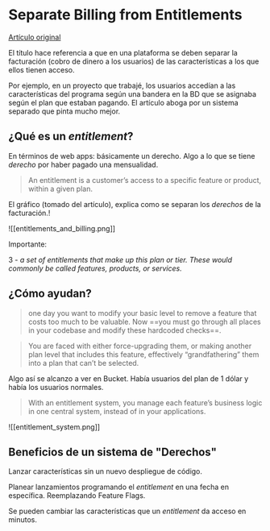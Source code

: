 # Separate Billing from Entitlements

[Artículo original](https://arnon.dk/why-you-should-separate-your-billing-from-entitlement/)

El título hace referencia a que en una plataforma se deben separar la facturación (cobro de dinero a los usuarios) de las características a los que ellos tienen acceso.

Por ejemplo, en un proyecto que trabajé, los usuarios accedían a las características del programa según una bandera en la BD que se asignaba según el plan que estaban pagando. El artículo aboga por un sistema separado que pinta mucho mejor.

## ¿Qué es un _entitlement_?

En términos de web apps: básicamente un derecho. Algo a lo que se tiene _derecho_ por haber pagado una mensualidad.

> An entitlement is a customer’s access to a specific feature or product, within a given plan.

El gráfico (tomado del artículo), explica como se separan los _derechos_ de la facturación.!

![[entitlements_and_billing.png]]

Importante:

3 - _a set of entitlements that make up this plan or tier. These would commonly be called features, products, or services._

## ¿Cómo ayudan?

> one day you want to modify your basic level to remove a feature that costs too much to be valuable. Now ==you must go through all places in your codebase and modify these hardcoded checks==.

> You are faced with either force-upgrading them, or making another plan level that includes this feature, effectively “grandfathering” them into a plan that can’t be selected.

Algo así se alcanzo a ver en Bucket. Había usuarios del plan de 1 dólar y había los usuarios normales.

> With an entitlement system, you manage each feature’s business logic in one central system, instead of in your applications.

![[entitlement_system.png]]

## Beneficios de un sistema de "Derechos"

Lanzar características sin un nuevo despliegue de código.

Planear lanzamientos programando el _entitlement_ en una fecha en específica. Reemplazando Feature Flags.

Se pueden cambiar las características que un _entitlement_ da acceso en minutos.